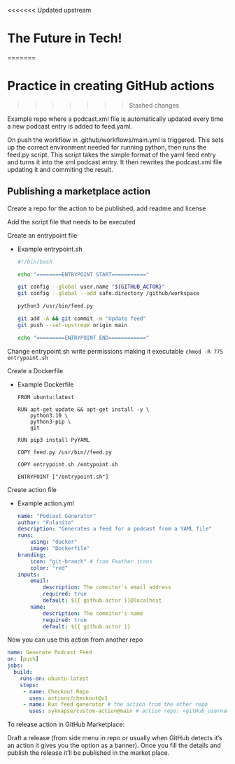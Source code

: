 <<<<<<< Updated upstream
# The Future in Tech!
=======
# Practice in creating GitHub actions
>>>>>>> Stashed changes

Example repo where a podcast.xml file is automatically updated every time a new podcast entry is added to feed.yaml. 

On push the workflow in .github/workflows/main.yml is triggered.
This sets up the correct environment needed for running python, then runs the feed.py script.
This script takes the simple format of the yaml feed entry and turns it into the xml podcast entry. It then rewrites the podcast.xml file updating it and commiting the result. 

## Publishing a marketplace action

Create a repo for the action to be published, add readme and license

Add the script file that needs to be executed 

Create an entrypoint file

- Example entrypoint.sh
    
    ```bash
    #!/bin/bash
    
    echo "========ENTRYPOINT START==========="
    
    git config --global user.name "${GITHUB_ACTOR}"
    git config --global --add safe.directory /github/workspace
    
    python3 /usr/bin/feed.py
    
    git add -A && git commit -m "Update feed"
    git push --set-upstream origin main
    
    echo "=========ENTRYPOINT END============"
    ```
    

Change entrypoint.sh write permissions making it executable
 `chmod -R 775 entrypoint.sh`

Create a Dockerfile 

- Example Dockerfile
    
    ```docker
    FROM ubuntu:latest
    
    RUN apt-get update && apt-get install -y \
    	python3.10 \
    	python3-pip \
    	git
    	
    RUN pip3 install PyYAML
    
    COPY feed.py /usr/bin//feed.py
    
    COPY entrypoint.sh /entypoint.sh
    
    ENTRYPOINT ["/entrypoint.sh"]
    ```
    

Create action file

- Example action.yml
    
    ```yaml
    name: "Podcast Generator"
    author: "Fulanito"
    description: "Generates a feed for a podcast from a YAML file"
    runs: 
    	using: "docker"
    	image: "Dockerfile"
    branding: 
    	icon: "git-branch" # from Feather icons
    	color: "red"
    inputs: 
    	email:
    		description: The commiter's email address
    		required: true
    		default: ${{ github.actor }}@localhost
    	name:
    		description: The commiter's name
    		required: true
    		default: ${{ github.actor }}
    ```
    

Now you can use this action from another repo

```yaml
name: Generate Podcast Feed
on: [push]
jobs: 
  build: 
    runs-on: ubuntu-latest
    steps:
     - name: Checkout Repo
       uses: actions/checkout@v3
     - name: Run feed generator # the action from the other repo
       uses: syknapse/custom-action@main # action repo: <gitHub_username>/<repo>@version/branch
```

To release action in GitHub Marketplace:

Draft a release (from side menu in repo or usually when GitHub detects it’s an action it gives you the option as a banner). Once you fill the details and publish the release it’ll be published in the market place.
